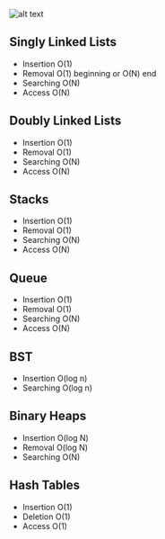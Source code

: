 ![alt text](https://hackr.io/blog/media/2-24.png)

## Singly Linked Lists

- Insertion O(1)
- Removal O(1) beginning or O(N) end
- Searching O(N)
- Access O(N)

## Doubly Linked Lists

- Insertion O(1)
- Removal O(1)
- Searching O(N)
- Access O(N)

## Stacks

- Insertion O(1)
- Removal O(1)
- Searching O(N)
- Access O(N)

## Queue

- Insertion O(1)
- Removal O(1)
- Searching O(N)
- Access O(N)

## BST

- Insertion O(log n)
- Searching O(log n)

## Binary Heaps

- Insertion O(log N)
- Removal O(log N)
- Searching O(N)

## Hash Tables

- Insertion O(1)
- Deletion O(1)
- Access O(1)
